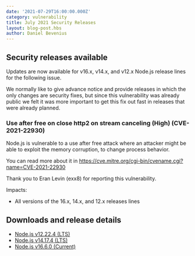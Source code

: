 ```yaml
---
date: '2021-07-29T16:00:00.000Z'
category: vulnerability
title: July 2021 Security Releases
layout: blog-post.hbs
author: Daniel Bevenius
---
```


## Security releases available

Updates are now available for v16.x, v14.x, and v12.x Node.js release lines for
the following issue.

We normally like to give advance notice and provide releases in which the only
changes are security fixes, but since this vulnerability was already public we
felt it was more important to get this fix out fast in releases that were
already planned.

### Use after free on close http2 on stream canceling (High) (CVE-2021-22930)

Node.js is vulnerable to a use after free attack where an attacker might
be able to exploit the memory corruption, to change process behavior.

You can read more about it in
https://cve.mitre.org/cgi-bin/cvename.cgi?name=CVE-2021-22930

Thank you to Eran Levin (exx8) for reporting this vulnerability.

Impacts:

- All versions of the 16.x, 14.x, and 12.x releases lines

## Downloads and release details

- [Node.js v12.22.4 (LTS)](https://nodejs.org/en/blog/release/v12.22.4/)
- [Node.js v14.17.4 (LTS)](https://nodejs.org/en/blog/release/v14.17.4/)
- [Node.js v16.6.0 (Current)](https://nodejs.org/en/blog/release/v16.6.0/)
